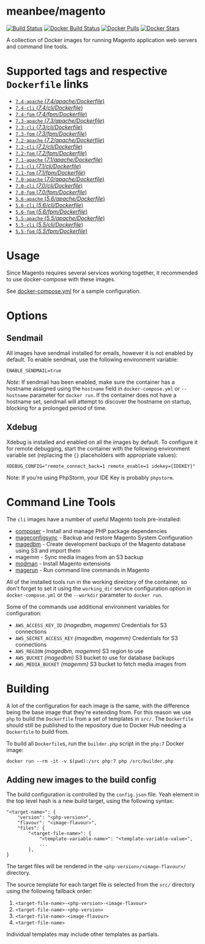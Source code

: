 # meanbee/magento

[![Build Status][ico-travis]][link-travis]
[![Docker Build Status][ico-dockerbuild]][link-dockerhub]
[![Docker Pulls][ico-downloads]][link-dockerhub]
[![Docker Stars][ico-dockerstars]][link-dockerhub]

A collection of Docker images for running Magento application web servers and command line tools.

# Supported tags and respective `Dockerfile` links

- [`7.4-apache` (*7.4/apache/Dockerfile*)](https://github.com/meanbee/docker-magento/blob/master/7.4/apache/Dockerfile)
- [`7.4-cli` (*7.4/cli/Dockerfile*)](https://github.com/meanbee/docker-magento/blob/master/7.4/cli/Dockerfile)
- [`7.4-fpm` (*7.4/fpm/Dockerfile*)](https://github.com/meanbee/docker-magento/blob/master/7.4/fpm/Dockerfile)
- [`7.3-apache` (*7.3/apache/Dockerfile*)](https://github.com/meanbee/docker-magento/blob/master/7.3/apache/Dockerfile)
- [`7.3-cli` (*7.3/cli/Dockerfile*)](https://github.com/meanbee/docker-magento/blob/master/7.3/cli/Dockerfile)
- [`7.3-fpm` (*7.3/fpm/Dockerfile*)](https://github.com/meanbee/docker-magento/blob/master/7.3/fpm/Dockerfile)
- [`7.2-apache` (*7.2/apache/Dockerfile*)](https://github.com/meanbee/docker-magento/blob/master/7.2/apache/Dockerfile)
- [`7.2-cli` (*7.2/cli/Dockerfile*)](https://github.com/meanbee/docker-magento/blob/master/7.2/cli/Dockerfile)
- [`7.2-fpm` (*7.2/fpm/Dockerfile*)](https://github.com/meanbee/docker-magento/blob/master/7.2/fpm/Dockerfile)
- [`7.1-apache` (*7.1/apache/Dockerfile*)](https://github.com/meanbee/docker-magento/blob/master/7.1/apache/Dockerfile)
- [`7.1-cli` (*7.1/cli/Dockerfile*)](https://github.com/meanbee/docker-magento/blob/master/7.1/cli/Dockerfile)
- [`7.1-fpm` (*7.1/fpm/Dockerfile*)](https://github.com/meanbee/docker-magento/blob/master/7.1/fpm/Dockerfile)
- [`7.0-apache` (*7.0/apache/Dockerfile*)](https://github.com/meanbee/docker-magento/blob/master/7.0/apache/Dockerfile)
- [`7.0-cli` (*7.0/cli/Dockerfile*)](https://github.com/meanbee/docker-magento/blob/master/7.0/cli/Dockerfile)
- [`7.0-fpm` (*7.0/fpm/Dockerfile*)](https://github.com/meanbee/docker-magento/blob/master/7.0/fpm/Dockerfile)
- [`5.6-apache` (*5.6/apache/Dockerfile*)](https://github.com/meanbee/docker-magento/blob/master/5.6/apache/Dockerfile)
- [`5.6-cli` (*5.6/cli/Dockerfile*)](https://github.com/meanbee/docker-magento/blob/master/5.6/cli/Dockerfile)
- [`5.6-fpm` (*5.6/fpm/Dockerfile*)](https://github.com/meanbee/docker-magento/blob/master/5.6/fpm/Dockerfile)
- [`5.5-apache` (*5.5/apache/Dockerfile*)](https://github.com/meanbee/docker-magento/blob/master/5.5/apache/Dockerfile)
- [`5.5-cli` (*5.5/cli/Dockerfile*)](https://github.com/meanbee/docker-magento/blob/master/5.5/cli/Dockerfile)
- [`5.5-fpm` (*5.5/fpm/Dockerfile*)](https://github.com/meanbee/docker-magento/blob/master/5.5/fpm/Dockerfile)

# Usage

Since Magento requires several services working together, it recommended to use docker-compose with these images.

See [docker-compose.yml](docker-compose.yml) for a sample configuration.

# Options

## Sendmail

All images have sendmail installed for emails, however it is not enabled by default. To enable sendmail, use the following environment variable:

    ENABLE_SENDMAIL=true

*Note:* If sendmail has been enabled, make sure the container has a hostname assigned using the `hostname` field in `docker-compose.yml` or `--hostname` parameter for `docker run`. If the container does not have a hostname set, sendmail will attempt to discover the hostname on startup, blocking for a prolonged period of time.

## Xdebug

Xdebug is installed and enabled on all the images by default. To configure it for remote debugging, start
the container with the following environment variable set (replacing the `{}` placeholders with appropriate values):

    XDEBUG_CONFIG="remote_connect_back=1 remote_enable=1 idekey={IDEKEY}"

Note: If you're using PhpStorm, your IDE Key is probably `phpstorm`.

# Command Line Tools

The `cli` images have a number of useful Magento tools pre-installed:

- [composer](https://getcomposer.org/) - Install and manage PHP package dependencies
- [mageconfigsync](https://github.com/punkstar/mageconfigsync) - Backup and restore Magento System Configuration
- [magedbm](https://github.com/meanbee/magedbm) - Create development backups of the Magento database using S3 and import them
- magemm - Sync media images from an S3 backup
- [modman](https://github.com/colinmollenhour/modman) - Install Magento extensions
- [magerun](https://github.com/netz98/n98-magerun) - Run command line commands in Magento

All of the installed tools run in the working directory of the container, so don't forget to set it using the `working_dir` service configuration option in `docker-compose.yml` or the `--workdir` parameter to `docker run`.

Some of the commands use additional environment variables for configuration:

 - `AWS_ACCESS_KEY_ID` _(magedbm, magemm)_ Credentials for S3 connections
 - `AWS_SECRET_ACCESS_KEY` _(magedbm, magemm)_ Credentials for S3 connections
 - `AWS_REGION` _(magedbm, magemm)_ S3 region to use
 - `AWS_BUCKET` _(magedbm)_ S3 bucket to use for database backups
 - `AWS_MEDIA_BUCKET` _(magemm)_ S3 bucket to fetch media images from

# Building

A lot of the configuration for each image is the same, with the difference being the base image that they're extending from.  For this reason we use `php` to build the `Dockerfile` from a set of templates in `src/`.  The `Dockerfile` should still be published to the repository due to Docker Hub needing a `Dockerfile` to build from.

To build all `Dockerfile`s, run the `builder.php` script in the `php:7` Docker image:<!-- Yo dawg, I heard you like Docker images... -->

    docker run --rm -it -v $(pwd):/src php:7 php /src/builder.php

## Adding new images to the build config

The build configuration is controlled by the `config.json` file. Yeah element in the top level hash is a new build target, using the following syntax:

    "<target-name>": {
        "version": "<php-version>",
        "flavour": "<image-flavour>",
        "files": {
            "<target-file-name>": {
                "<template-variable-name>": "<template-variable-value>",
                ...
            },
    }

The target files will be rendered in the `<php-version>/<image-flavour>/` directory.

The source template for each target file is selected from the `src/` directory using the following fallback order:

1. `<target-file-name>-<php-version>-<image-flavour>`
2. `<target-file-name>-<php-version>`
3. `<target-file-name>-<image-flavour>`
4. `<target-file-name>`

Individual templates may include other templates as partials.

[ico-travis]: https://img.shields.io/travis/meanbee/docker-magento.svg?style=flat-square
[ico-dockerbuild]: https://img.shields.io/docker/build/meanbee/magento.svg?style=flat-square
[ico-downloads]: https://img.shields.io/docker/pulls/meanbee/magento.svg?style=flat-square
[ico-dockerstars]: https://img.shields.io/docker/stars/meanbee/magento.svg?style=flat-square

[link-travis]: https://travis-ci.org/meanbee/docker-magento
[link-dockerhub]: https://hub.docker.com/r/meanbee/magento/
